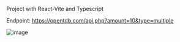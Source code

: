Project with React-Vite and Typescript

Endpoint: https://opentdb.com/api.php?amount=10&type=multiple

![image](https://github.com/Marindala/Project-TypeScript/assets/95050756/45d1d241-0b10-4394-ad12-3ca4ee966f86)
